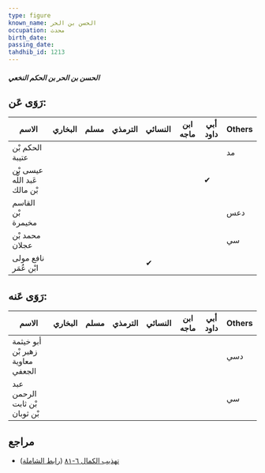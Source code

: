 ```yaml
---
type: figure
known_name: الحسن بن الحر
occupation: محدث
birth_date:
passing_date:
tahdhib_id: 1213
---
```

##### الحسن بن الحر بن الحكم النخعي

## رَوَى عَن:
| الاسم                         | البخاري | مسلم | الترمذي | النسائي | ابن ماجه | أبي داود | Others |
| ----------------------------- | ------- | ---- | ------- | ------- | -------- | -------- | ------ |
| الحكم بْن عتيبة               |         |      |         |         |          |          | مد     |
| عيسى بْن عَبد اللَّه بْن مالك |         |      |         |         |          | ✔        |        |
| القاسم بْن مخيمرة             |         |      |         |         |          |          | دعس    |
| محمد بْن عجلان                |         |      |         |         |          |          | سي     |
| نافع مولى ابْن عُمَر          |         |      |         | ✔       |          |          |        |
## رَوَى عَنه:
| الاسم                            | البخاري | مسلم | الترمذي | النسائي | ابن ماجه | أبي داود | Others |
| -------------------------------- | ------- | ---- | ------- | ------- | -------- | -------- | ------ |
| أبو خيثمة زهير بْن معاوية الجعفي |         |      |         |         |          |          | دسي    |
| عبد الرحمن بْن ثابت بْن ثوبان    |         |      |         |         |          |          | سي     |
## مراجع
- [تهذيب الكمال ٦-٨١](obsidian://open?vault=Tahdhib-al-Kamal&file=Figures/١٢١٣-الحسن%20بن%20الحر%20بن%20الحكم%20النخعي) ([رابط الشاملة](https://shamela.ws/book/3722/2745))